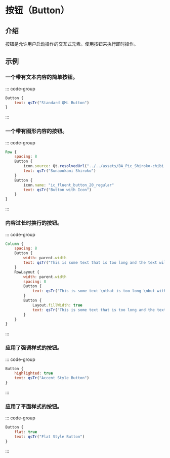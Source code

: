 # 按钮（Button）

## 介绍

<mcurl name="Button" url="https://learn.microsoft.com/zh-cn/windows/apps/design/controls/buttons"></mcurl>

按钮是允许用户启动操作的交互式元素。使用按钮来执行即时操作。

## 示例

### 一个带有文本内容的简单按钮。

::: code-group

```qml
Button {
    text: qsTr("Standard QML Button")
}
```

:::

### 一个带有图形内容的按钮。

::: code-group

```qml
Row {
    spacing: 8
    Button {
        icon.source: Qt.resolvedUrl("../../assets/BA_Pic_Shiroko-chibi.png")
        text: qsTr("Sunaookami Shiroko")
    }
    Button {
        icon.name: "ic_fluent_button_20_regular"
        text: qsTr("Button with Icon")
    }
}
```

:::

### 内容过长时换行的按钮。

::: code-group

```qml
Column {
    spacing: 8
    Button {
        width: parent.width
        text: qsTr("This is some text that is too long and the text will get cut off.")
    }
    RowLayout {
        width: parent.width
        spacing: 8
        Button {
            text: qsTr("This is some text \nthat is too long \nbut with wrapping.")
        }
        Button {
            Layout.fillWidth: true
            text: qsTr("This is some text that is too long and the text will get cut off.")
        }
    }
}
```

:::

### 应用了强调样式的按钮。

::: code-group

```qml
Button {
    highlighted: true
    text: qsTr("Accent Style Button")
}
```

:::

### 应用了平面样式的按钮。

::: code-group

```qml
Button {
    flat: true
    text: qsTr("Flat Style Button")
}
```

:::